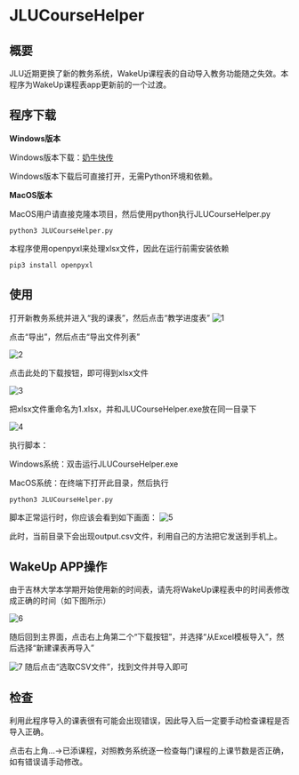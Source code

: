 # JLUCourseHelper
## 概要
JLU近期更换了新的教务系统，WakeUp课程表的自动导入教务功能随之失效。本程序为WakeUp课程表app更新前的一个过渡。

## 程序下载
**Windows版本**

Windows版本下载：[奶牛快传](https://cowtransfer.com/s/31d435c1665b47)

Windows版本下载后可直接打开，无需Python环境和依赖。

**MacOS版本**

MacOS用户请直接克隆本项目，然后使用python执行JLUCourseHelper.py

```
python3 JLUCourseHelper.py
```
本程序使用openpyxl来处理xlsx文件，因此在运行前需安装依赖
```
pip3 install openpyxl
```

## 使用

打开新教务系统并进入“我的课表”，然后点击“教学进度表”
![1](https://raw.githubusercontent.com/FantWu/Pictures/main/截屏2022-08-06%2016.48.20.png?token=GHSAT0AAAAAABXLZXBEQ6WCWYAEZLU44XLOYXOFQLQ)

点击“导出”，然后点击“导出文件列表”

![2](https://raw.githubusercontent.com/FantWu/Pictures/main/2.png?token=GHSAT0AAAAAABXLZXBEZ4NSJHFY4BPGWCGSYXOFVHQ)

点击此处的下载按钮，即可得到xlsx文件

![3](https://raw.githubusercontent.com/FantWu/Pictures/main/截屏2022-08-06%2016.58.59.png?token=GHSAT0AAAAAABXLZXBFRJJ2ORC537OWWL3CYXOFW3Q)

把xlsx文件重命名为1.xlsx，并和JLUCourseHelper.exe放在同一目录下

![4](https://raw.githubusercontent.com/FantWu/Pictures/main/截屏2022-08-06%2017.01.41.png?token=GHSAT0AAAAAABXLZXBERA45YAJ7XHO6TJG2YXOFZKA)

执行脚本：

Windows系统：双击运行JLUCourseHelper.exe

MacOS系统：在终端下打开此目录，然后执行
```
python3 JLUCourseHelper.py
```
脚本正常运行时，你应该会看到如下画面：
![5](https://raw.githubusercontent.com/FantWu/Pictures/main/截屏2022-08-06%2017.07.06.png?token=GHSAT0AAAAAABXLZXBE5W56MTQKEU4OZXBGYXOF6XA)

此时，当前目录下会出现output.csv文件，利用自己的方法把它发送到手机上。

## WakeUp APP操作

由于吉林大学本学期开始使用新的时间表，请先将WakeUp课程表中的时间表修改成正确的时间（如下图所示）

![6](https://raw.githubusercontent.com/FantWu/Pictures/main/IMG_6599EC0F8804-1.jpeg?token=GHSAT0AAAAAABXLZXBEG23FUVSHICYNIE4CYXOGBPA)

随后回到主界面，点击右上角第二个“下载按钮”，并选择“从Excel模板导入”，然后选择“新建课表再导入”

![7](https://raw.githubusercontent.com/FantWu/Pictures/main/IMG_37BB4CDB2718-1.jpeg?token=GHSAT0AAAAAABXLZXBEJPXWMGFDBY2EBUQMYXOGFGQ)
随后点击“选取CSV文件”，找到文件并导入即可

## 检查
利用此程序导入的课表很有可能会出现错误，因此导入后一定要手动检查课程是否导入正确。

点击右上角...->已添课程，对照教务系统逐一检查每门课程的上课节数是否正确，如有错误请手动修改。
